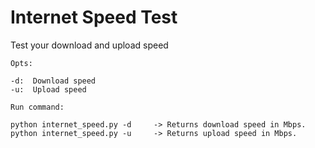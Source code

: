# Internet Speed Test
Test your download and upload speed

    Opts:   
    
    -d:  Download speed
    -u:  Upload speed

    Run command:
    
    python internet_speed.py -d     -> Returns download speed in Mbps.
    python internet_speed.py -u     -> Returns upload speed in Mbps.